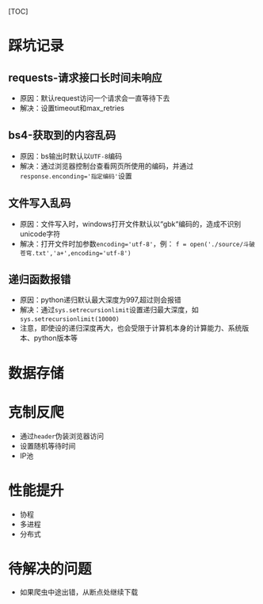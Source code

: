 [TOC]

# 踩坑记录
## requests-请求接口长时间未响应
- 原因：默认request访问一个请求会一直等待下去
- 解决：设置timeout和max_retries

## bs4-获取到的内容乱码
- 原因：bs输出时默认以`UTF-8`编码
- 解决：通过浏览器控制台查看网页所使用的编码，并通过`response.enconding='指定编码'`设置

## 文件写入乱码
- 原因：文件写入时，windows打开文件默认以“gbk“编码的，造成不识别unicode字符
- 解决：打开文件时加参数`encoding='utf-8'`，例：
`f = open('./source/斗破苍穹.txt','a+',encoding='utf-8')`

## 递归函数报错
- 原因：python递归默认最大深度为997,超过则会报错
- 解决：通过`sys.setrecursionlimit`设置递归最大深度，如`sys.setrecursionlimit(10000)`
- 注意，即使设的递归深度再大，也会受限于计算机本身的计算能力、系统版本、python版本等

# 数据存储

# 克制反爬
- 通过`header`伪装浏览器访问
- 设置随机等待时间
- IP池

# 性能提升
- 协程
- 多进程
- 分布式

# 待解决的问题
- 如果爬虫中途出错，从断点处继续下载